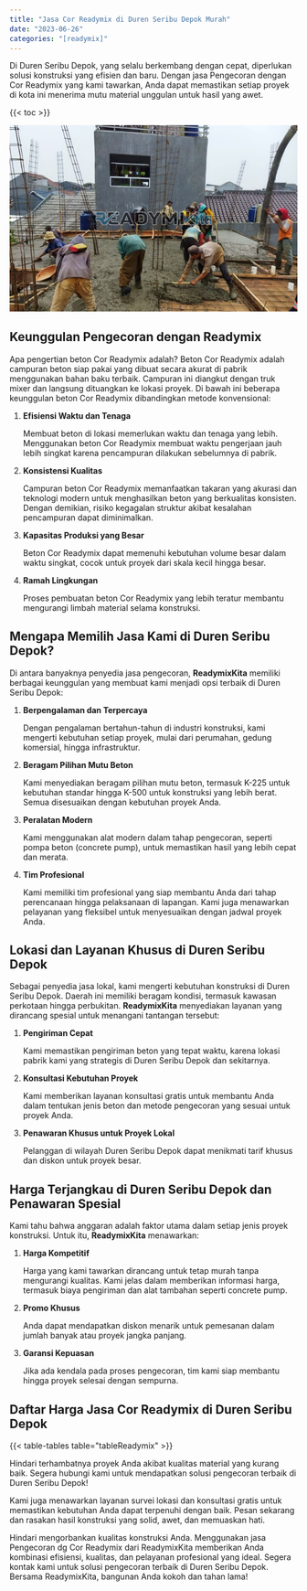 ```yaml
---
title: "Jasa Cor Readymix di Duren Seribu Depok Murah"
date: "2023-06-26"
categories: "[readymix]"
---
```


Di Duren Seribu Depok, yang selalu berkembang dengan cepat, diperlukan solusi konstruksi yang efisien dan baru. Dengan jasa Pengecoran dengan Cor Readymix yang kami tawarkan, Anda dapat memastikan setiap proyek di kota ini menerima mutu material unggulan untuk hasil yang awet.

{{< toc >}}

![Jasa Cor Readymix di Duren Seribu Depok Murah](/images/readymix/cor-readymix-13.jpg)

## Keunggulan Pengecoran dengan Readymix

Apa pengertian beton Cor Readymix adalah? Beton Cor Readymix adalah campuran beton siap pakai yang dibuat secara akurat di pabrik menggunakan bahan baku terbaik. Campuran ini diangkut dengan truk mixer dan langsung dituangkan ke lokasi proyek. Di bawah ini beberapa keunggulan beton Cor Readymix dibandingkan metode konvensional:

1. **Efisiensi Waktu dan Tenaga**

   Membuat beton di lokasi memerlukan waktu dan tenaga yang lebih. Menggunakan beton Cor Readymix membuat waktu pengerjaan jauh lebih singkat karena pencampuran dilakukan sebelumnya di pabrik.

2. **Konsistensi Kualitas**

   Campuran beton Cor Readymix memanfaatkan takaran yang akurasi dan teknologi modern untuk menghasilkan beton yang berkualitas konsisten. Dengan demikian, risiko kegagalan struktur akibat kesalahan pencampuran dapat diminimalkan.

3. **Kapasitas Produksi yang Besar**

   Beton Cor Readymix dapat memenuhi kebutuhan volume besar dalam waktu singkat, cocok untuk proyek dari skala kecil hingga besar.

4. **Ramah Lingkungan**

   Proses pembuatan beton Cor Readymix yang lebih teratur membantu mengurangi limbah material selama konstruksi.

## Mengapa Memilih Jasa Kami di Duren Seribu Depok?

Di antara banyaknya penyedia jasa pengecoran, **ReadymixKita** memiliki berbagai keunggulan yang membuat kami menjadi opsi terbaik di Duren Seribu Depok:

1. **Berpengalaman dan Terpercaya**

   Dengan pengalaman bertahun-tahun di industri konstruksi, kami mengerti kebutuhan setiap proyek, mulai dari perumahan, gedung komersial, hingga infrastruktur.

2. **Beragam Pilihan Mutu Beton**

   Kami menyediakan beragam pilihan mutu beton, termasuk K-225 untuk kebutuhan standar hingga K-500 untuk konstruksi yang lebih berat. Semua disesuaikan dengan kebutuhan proyek Anda.

3. **Peralatan Modern**

   Kami menggunakan alat modern dalam tahap pengecoran, seperti pompa beton (concrete pump), untuk memastikan hasil yang lebih cepat dan merata.

4. **Tim Profesional**

   Kami memiliki tim profesional yang siap membantu Anda dari tahap perencanaan hingga pelaksanaan di lapangan. Kami juga menawarkan pelayanan yang fleksibel untuk menyesuaikan dengan jadwal proyek Anda.

## Lokasi dan Layanan Khusus di Duren Seribu Depok

Sebagai penyedia jasa lokal, kami mengerti kebutuhan konstruksi di Duren Seribu Depok. Daerah ini memiliki beragam kondisi, termasuk kawasan perkotaan hingga perbukitan. **ReadymixKita** menyediakan layanan yang dirancang spesial untuk menangani tantangan tersebut:

1. **Pengiriman Cepat**

   Kami memastikan pengiriman beton yang tepat waktu, karena lokasi pabrik kami yang strategis di Duren Seribu Depok dan sekitarnya.

2. **Konsultasi Kebutuhan Proyek**

   Kami memberikan layanan konsultasi gratis untuk membantu Anda dalam tentukan jenis beton dan metode pengecoran yang sesuai untuk proyek Anda.

3. **Penawaran Khusus untuk Proyek Lokal**

   Pelanggan di wilayah Duren Seribu Depok dapat menikmati tarif khusus dan diskon untuk proyek besar.

## Harga Terjangkau di Duren Seribu Depok dan Penawaran Spesial

Kami tahu bahwa anggaran adalah faktor utama dalam setiap jenis proyek konstruksi. Untuk itu, **ReadymixKita** menawarkan:

1. **Harga Kompetitif**

   Harga yang kami tawarkan dirancang untuk tetap murah tanpa mengurangi kualitas. Kami jelas dalam memberikan informasi harga, termasuk biaya pengiriman dan alat tambahan seperti concrete pump.

2. **Promo Khusus**

   Anda dapat mendapatkan diskon menarik untuk pemesanan dalam jumlah banyak atau proyek jangka panjang.

3. **Garansi Kepuasan**

   Jika ada kendala pada proses pengecoran, tim kami siap membantu hingga proyek selesai dengan sempurna.

## Daftar Harga Jasa Cor Readymix di Duren Seribu Depok

{{< table-tables table="tableReadymix" >}}

Hindari terhambatnya proyek Anda akibat kualitas material yang kurang baik. Segera hubungi kami untuk mendapatkan solusi pengecoran terbaik di Duren Seribu Depok!

Kami juga menawarkan layanan survei lokasi dan konsultasi gratis untuk memastikan kebutuhan Anda dapat terpenuhi dengan baik. Pesan sekarang dan rasakan hasil konstruksi yang solid, awet, dan memuaskan hati.

Hindari mengorbankan kualitas konstruksi Anda. Menggunakan jasa Pengecoran dg Cor Readymix dari ReadymixKita memberikan Anda kombinasi efisiensi, kualitas, dan pelayanan profesional yang ideal. Segera kontak kami untuk solusi pengecoran terbaik di Duren Seribu Depok. Bersama ReadymixKita, bangunan Anda kokoh dan tahan lama!